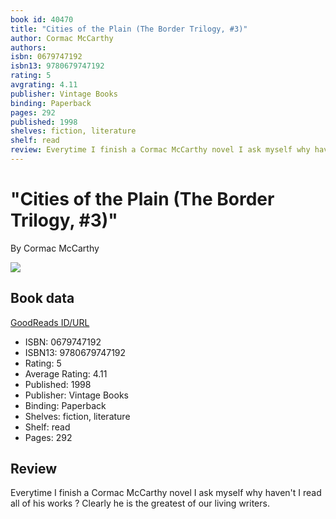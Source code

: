 ```yaml
---
book id: 40470
title: "Cities of the Plain (The Border Trilogy, #3)"
author: Cormac McCarthy
authors: 
isbn: 0679747192
isbn13: 9780679747192
rating: 5
avgrating: 4.11
publisher: Vintage Books
binding: Paperback
pages: 292
published: 1998
shelves: fiction, literature
shelf: read
review: Everytime I finish a Cormac McCarthy novel I ask myself why haven't I read all of his works ? Clearly he is the greatest of our living writers.
---
```


# "Cities of the Plain (The Border Trilogy, #3)"

By Cormac McCarthy

![](https://i.gr-assets.com/images/S/compressed.photo.goodreads.com/books/1581254344l/40470.jpg)

## Book data

[GoodReads ID/URL](https://www.goodreads.com/book/show/40470)

- ISBN: 0679747192
- ISBN13: 9780679747192
- Rating: 5
- Average Rating: 4.11
- Published: 1998
- Publisher: Vintage Books
- Binding: Paperback
- Shelves: fiction, literature
- Shelf: read
- Pages: 292

## Review

Everytime I finish a Cormac McCarthy novel I ask myself why haven't I read all of his works ? Clearly he is the greatest of our living writers.

